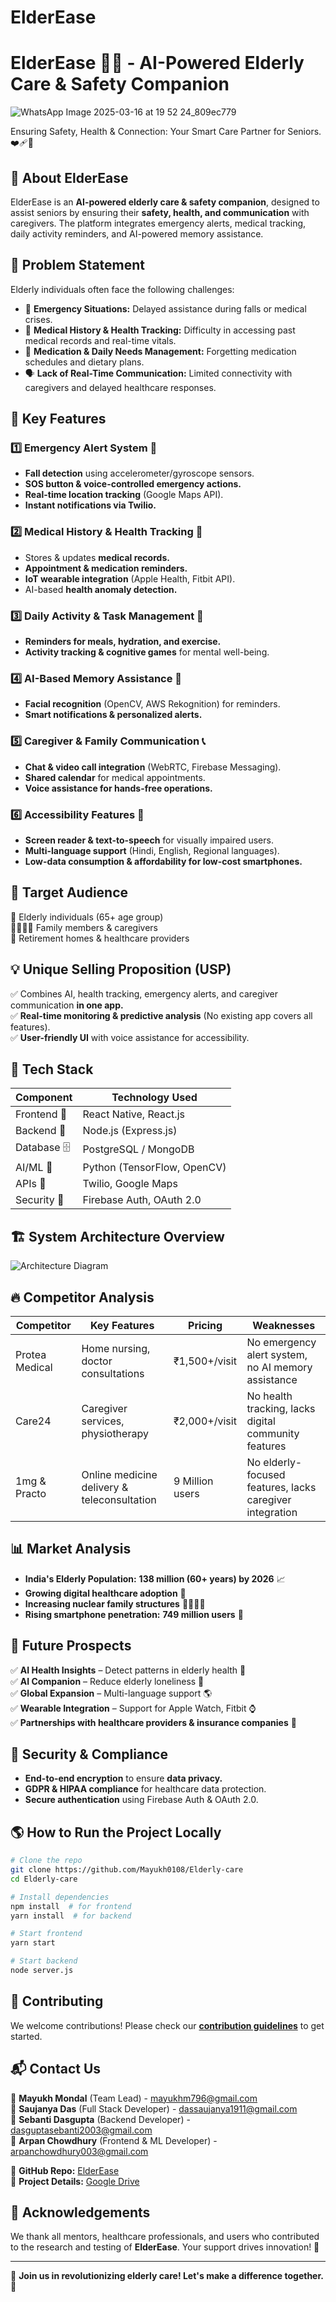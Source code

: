 # ElderEase


# ElderEase 👴👵 - AI-Powered Elderly Care & Safety Companion

![WhatsApp Image 2025-03-16 at 19 52 24_809ec779](https://github.com/user-attachments/assets/7287a1ad-ca32-4710-b317-49f5a5f5cf5a)


Ensuring Safety, Health & Connection: Your Smart Care Partner for Seniors. ❤️‍🩹🚨

## 🚀 About ElderEase
ElderEase is an **AI-powered elderly care & safety companion**, designed to assist seniors by ensuring their **safety, health, and communication** with caregivers. The platform integrates emergency alerts, medical tracking, daily activity reminders, and AI-powered memory assistance.

## 🎯 Problem Statement
Elderly individuals often face the following challenges:

- 🚨 **Emergency Situations:** Delayed assistance during falls or medical crises.
- 📑 **Medical History & Health Tracking:** Difficulty in accessing past medical records and real-time vitals.
- 💊 **Medication & Daily Needs Management:** Forgetting medication schedules and dietary plans.
- 🗣 **Lack of Real-Time Communication:** Limited connectivity with caregivers and delayed healthcare responses.

## 🌟 Key Features
### 1️⃣ Emergency Alert System 🚨
- **Fall detection** using accelerometer/gyroscope sensors.
- **SOS button & voice-controlled emergency actions.**
- **Real-time location tracking** (Google Maps API).
- **Instant notifications via Twilio.**

### 2️⃣ Medical History & Health Tracking 🏥
- Stores & updates **medical records.**
- **Appointment & medication reminders.**
- **IoT wearable integration** (Apple Health, Fitbit API).
- AI-based **health anomaly detection.**

### 3️⃣ Daily Activity & Task Management 📆
- **Reminders for meals, hydration, and exercise.**
- **Activity tracking & cognitive games** for mental well-being.

### 4️⃣ AI-Based Memory Assistance 🤖
- **Facial recognition** (OpenCV, AWS Rekognition) for reminders.
- **Smart notifications & personalized alerts.**

### 5️⃣ Caregiver & Family Communication 📞
- **Chat & video call integration** (WebRTC, Firebase Messaging).
- **Shared calendar** for medical appointments.
- **Voice assistance for hands-free operations.**

### 6️⃣ Accessibility Features 🦾
- **Screen reader & text-to-speech** for visually impaired users.
- **Multi-language support** (Hindi, English, Regional languages).
- **Low-data consumption & affordability for low-cost smartphones.**

## 🎯 Target Audience
👵 Elderly individuals (65+ age group)  
👨‍👩‍👧‍👦 Family members & caregivers  
🏡 Retirement homes & healthcare providers  

## 💡 Unique Selling Proposition (USP)
✅ Combines AI, health tracking, emergency alerts, and caregiver communication **in one app.**  
✅ **Real-time monitoring & predictive analysis** (No existing app covers all features).  
✅ **User-friendly UI** with voice assistance for accessibility.  

## 🔧 Tech Stack
| **Component** | **Technology Used** |
|--------------|------------------|
| Frontend 🎨 | React Native, React.js |
| Backend 🔧 | Node.js (Express.js) |
| Database 🗄️ | PostgreSQL / MongoDB |
| AI/ML 🤖 | Python (TensorFlow, OpenCV) |
| APIs 📡 | Twilio, Google Maps |
| Security 🔐 | Firebase Auth, OAuth 2.0 |

## 🏗️ System Architecture Overview
![Architecture Diagram](https://your-image-url.com)

## 🔥 Competitor Analysis
| Competitor | Key Features | Pricing | Weaknesses |
|------------|-------------|---------|------------|
| Protea Medical | Home nursing, doctor consultations | ₹1,500+/visit | No emergency alert system, no AI memory assistance |
| Care24 | Caregiver services, physiotherapy | ₹2,000+/visit | No health tracking, lacks digital community features |
| 1mg & Practo | Online medicine delivery & teleconsultation | 9 Million users | No elderly-focused features, lacks caregiver integration |

## 📊 Market Analysis
- **India's Elderly Population:** **138 million (60+ years) by 2026** 📈
- **Growing digital healthcare adoption** 🏥
- **Increasing nuclear family structures** 👨‍👩‍👧‍👦
- **Rising smartphone penetration:** **749 million users** 📱

## 📅 Future Prospects
✅ **AI Health Insights** – Detect patterns in elderly health 🏥  
✅ **AI Companion** – Reduce elderly loneliness 🤖  
✅ **Global Expansion** – Multi-language support 🌎  
✅ **Wearable Integration** – Support for Apple Watch, Fitbit ⌚  
✅ **Partnerships with healthcare providers & insurance companies** 🤝  

## 🔐 Security & Compliance
- **End-to-end encryption** to ensure **data privacy.**
- **GDPR & HIPAA compliance** for healthcare data protection.
- **Secure authentication** using Firebase Auth & OAuth 2.0.

## 🌎 How to Run the Project Locally
```bash
# Clone the repo
git clone https://github.com/Mayukh0108/Elderly-care
cd Elderly-care

# Install dependencies
npm install  # for frontend
yarn install  # for backend

# Start frontend
yarn start

# Start backend
node server.js
```

## 🤝 Contributing
We welcome contributions! Please check our **[contribution guidelines](https://github.com/Mayukh0108/Elderly-care/blob/main/CONTRIBUTING.md)** to get started.

## 📬 Contact Us
👤 **Mayukh Mondal** (Team Lead) - [mayukhm796@gmail.com](mailto:mayukhm796@gmail.com)  
👤 **Saujanya Das** (Full Stack Developer) - [dassaujanya1911@gmail.com](mailto:dassaujanya1911@gmail.com)  
👤 **Sebanti Dasgupta** (Backend Developer) - [dasguptasebanti2003@gmail.com](mailto:dasguptasebanti2003@gmail.com)  
👤 **Arpan Chowdhury** (Frontend & ML Developer) - [arpanchowdhury003@gmail.com](mailto:arpanchowdhury003@gmail.com)  

📌 **GitHub Repo:** [ElderEase](https://github.com/Mayukh0108/Elderly-care)  
📌 **Project Details:** [Google Drive](https://drive.google.com/drive/folders/1sogM5gNOdINqnZg1hLt5w_WBRrzvTEk0)

## 🙌 Acknowledgements
We thank all mentors, healthcare professionals, and users who contributed to the research and testing of **ElderEase**. Your support drives innovation! 🚀

---

🌟 **Join us in revolutionizing elderly care! Let's make a difference together. 💙**

